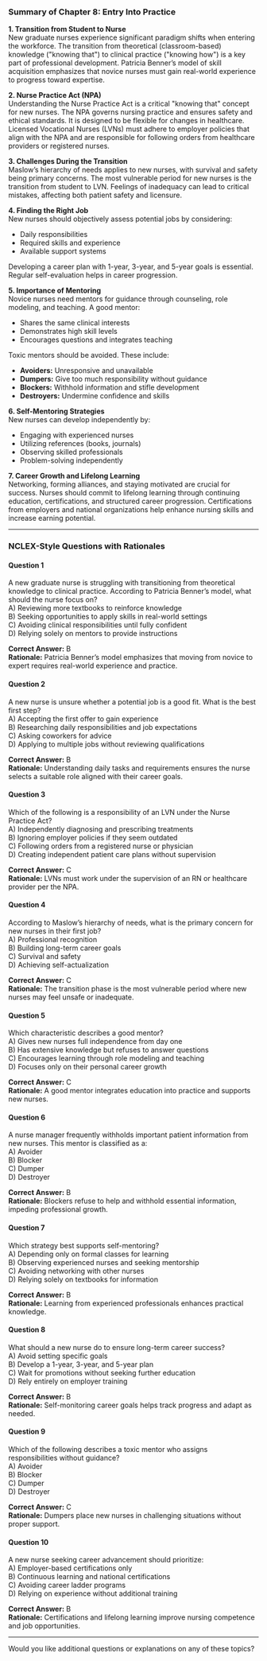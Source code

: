 ### **Summary of Chapter 8: Entry Into Practice**

**1. Transition from Student to Nurse**  
New graduate nurses experience significant paradigm shifts when entering the workforce. The transition from theoretical (classroom-based) knowledge ("knowing that") to clinical practice ("knowing how") is a key part of professional development. Patricia Benner’s model of skill acquisition emphasizes that novice nurses must gain real-world experience to progress toward expertise.

**2. Nurse Practice Act (NPA)**  
Understanding the Nurse Practice Act is a critical "knowing that" concept for new nurses. The NPA governs nursing practice and ensures safety and ethical standards. It is designed to be flexible for changes in healthcare. Licensed Vocational Nurses (LVNs) must adhere to employer policies that align with the NPA and are responsible for following orders from healthcare providers or registered nurses.

**3. Challenges During the Transition**  
Maslow’s hierarchy of needs applies to new nurses, with survival and safety being primary concerns. The most vulnerable period for new nurses is the transition from student to LVN. Feelings of inadequacy can lead to critical mistakes, affecting both patient safety and licensure.

**4. Finding the Right Job**  
New nurses should objectively assess potential jobs by considering:

- Daily responsibilities
- Required skills and experience
- Available support systems

Developing a career plan with 1-year, 3-year, and 5-year goals is essential. Regular self-evaluation helps in career progression.

**5. Importance of Mentoring**  
Novice nurses need mentors for guidance through counseling, role modeling, and teaching. A good mentor:

- Shares the same clinical interests
- Demonstrates high skill levels
- Encourages questions and integrates teaching

Toxic mentors should be avoided. These include:

- **Avoiders:** Unresponsive and unavailable
- **Dumpers:** Give too much responsibility without guidance
- **Blockers:** Withhold information and stifle development
- **Destroyers:** Undermine confidence and skills

**6. Self-Mentoring Strategies**  
New nurses can develop independently by:

- Engaging with experienced nurses
- Utilizing references (books, journals)
- Observing skilled professionals
- Problem-solving independently

**7. Career Growth and Lifelong Learning**  
Networking, forming alliances, and staying motivated are crucial for success. Nurses should commit to lifelong learning through continuing education, certifications, and structured career progression. Certifications from employers and national organizations help enhance nursing skills and increase earning potential.

---

### **NCLEX-Style Questions with Rationales**

#### **Question 1**

A new graduate nurse is struggling with transitioning from theoretical knowledge to clinical practice. According to Patricia Benner’s model, what should the nurse focus on?  
A) Reviewing more textbooks to reinforce knowledge  
B) Seeking opportunities to apply skills in real-world settings  
C) Avoiding clinical responsibilities until fully confident  
D) Relying solely on mentors to provide instructions

**Correct Answer:** B  
**Rationale:** Patricia Benner’s model emphasizes that moving from novice to expert requires real-world experience and practice.

#### **Question 2**

A new nurse is unsure whether a potential job is a good fit. What is the best first step?  
A) Accepting the first offer to gain experience  
B) Researching daily responsibilities and job expectations  
C) Asking coworkers for advice  
D) Applying to multiple jobs without reviewing qualifications

**Correct Answer:** B  
**Rationale:** Understanding daily tasks and requirements ensures the nurse selects a suitable role aligned with their career goals.

#### **Question 3**

Which of the following is a responsibility of an LVN under the Nurse Practice Act?  
A) Independently diagnosing and prescribing treatments  
B) Ignoring employer policies if they seem outdated  
C) Following orders from a registered nurse or physician  
D) Creating independent patient care plans without supervision

**Correct Answer:** C  
**Rationale:** LVNs must work under the supervision of an RN or healthcare provider per the NPA.

#### **Question 4**

According to Maslow’s hierarchy of needs, what is the primary concern for new nurses in their first job?  
A) Professional recognition  
B) Building long-term career goals  
C) Survival and safety  
D) Achieving self-actualization

**Correct Answer:** C  
**Rationale:** The transition phase is the most vulnerable period where new nurses may feel unsafe or inadequate.

#### **Question 5**

Which characteristic describes a good mentor?  
A) Gives new nurses full independence from day one  
B) Has extensive knowledge but refuses to answer questions  
C) Encourages learning through role modeling and teaching  
D) Focuses only on their personal career growth

**Correct Answer:** C  
**Rationale:** A good mentor integrates education into practice and supports new nurses.

#### **Question 6**

A nurse manager frequently withholds important patient information from new nurses. This mentor is classified as a:  
A) Avoider  
B) Blocker  
C) Dumper  
D) Destroyer

**Correct Answer:** B  
**Rationale:** Blockers refuse to help and withhold essential information, impeding professional growth.

#### **Question 7**

Which strategy best supports self-mentoring?  
A) Depending only on formal classes for learning  
B) Observing experienced nurses and seeking mentorship  
C) Avoiding networking with other nurses  
D) Relying solely on textbooks for information

**Correct Answer:** B  
**Rationale:** Learning from experienced professionals enhances practical knowledge.

#### **Question 8**

What should a new nurse do to ensure long-term career success?  
A) Avoid setting specific goals  
B) Develop a 1-year, 3-year, and 5-year plan  
C) Wait for promotions without seeking further education  
D) Rely entirely on employer training

**Correct Answer:** B  
**Rationale:** Self-monitoring career goals helps track progress and adapt as needed.

#### **Question 9**

Which of the following describes a toxic mentor who assigns responsibilities without guidance?  
A) Avoider  
B) Blocker  
C) Dumper  
D) Destroyer

**Correct Answer:** C  
**Rationale:** Dumpers place new nurses in challenging situations without proper support.

#### **Question 10**

A new nurse seeking career advancement should prioritize:  
A) Employer-based certifications only  
B) Continuous learning and national certifications  
C) Avoiding career ladder programs  
D) Relying on experience without additional training

**Correct Answer:** B  
**Rationale:** Certifications and lifelong learning improve nursing competence and job opportunities.

---

Would you like additional questions or explanations on any of these topics?